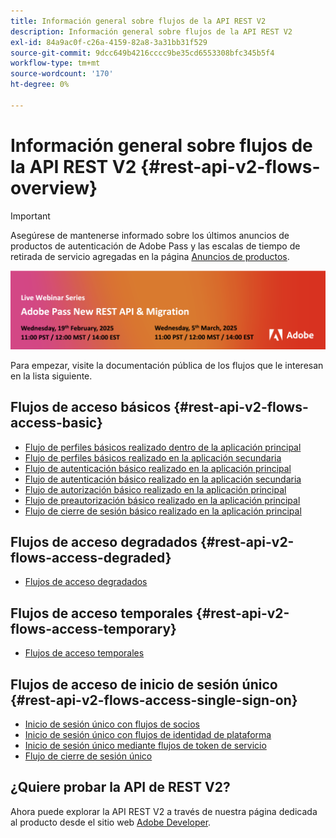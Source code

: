 ```yaml
---
title: Información general sobre flujos de la API REST V2
description: Información general sobre flujos de la API REST V2
exl-id: 84a9ac0f-c26a-4159-82a8-3a31bb31f529
source-git-commit: 9dcc649b4216cccc9be35cd6553308bfc345b5f4
workflow-type: tm+mt
source-wordcount: '170'
ht-degree: 0%

---
```


# Información general sobre flujos de la API REST V2 {#rest-api-v2-flows-overview}

>[!IMPORTANT]
>
> Asegúrese de mantenerse informado sobre los últimos anuncios de productos de autenticación de Adobe Pass y las escalas de tiempo de retirada de servicio agregadas en la página [Anuncios de productos](/help/authentication/product-announcements.md).

<a href="https://experienceleague.adobe.com/en/docs/pass/authentication/product-announcements">![Serie de seminarios web en vivo](/help/authentication/assets/rest-api-v2/live-webinar-series-banner.png)</a>

Para empezar, visite la documentación pública de los flujos que le interesan en la lista siguiente.

## Flujos de acceso básicos {#rest-api-v2-flows-access-basic}

* [Flujo de perfiles básicos realizado dentro de la aplicación principal](basic-access-flows/rest-api-v2-basic-profiles-primary-application-flow.md)
* [Flujo de perfiles básicos realizado en la aplicación secundaria](basic-access-flows/rest-api-v2-basic-profiles-secondary-application-flow.md)
* [Flujo de autenticación básico realizado en la aplicación principal](basic-access-flows/rest-api-v2-basic-authentication-primary-application-flow.md)
* [Flujo de autenticación básico realizado en la aplicación secundaria](basic-access-flows/rest-api-v2-basic-authentication-secondary-application-flow.md)
* [Flujo de autorización básico realizado en la aplicación principal](basic-access-flows/rest-api-v2-basic-authorization-primary-application-flow.md)
* [Flujo de preautorización básico realizado en la aplicación principal](basic-access-flows/rest-api-v2-basic-preauthorization-primary-application-flow.md)
* [Flujo de cierre de sesión básico realizado en la aplicación principal](basic-access-flows/rest-api-v2-basic-logout-primary-application-flow.md)

## Flujos de acceso degradados {#rest-api-v2-flows-access-degraded}

* [Flujos de acceso degradados](degraded-access-flows/rest-api-v2-access-degraded-flows.md)

## Flujos de acceso temporales {#rest-api-v2-flows-access-temporary}

* [Flujos de acceso temporales](temporary-access-flows/rest-api-v2-access-temporary-flows.md)

## Flujos de acceso de inicio de sesión único {#rest-api-v2-flows-access-single-sign-on}

* [Inicio de sesión único con flujos de socios](single-sign-on-access-flows/rest-api-v2-single-sign-on-partner-flows.md)
* [Inicio de sesión único con flujos de identidad de plataforma](single-sign-on-access-flows/rest-api-v2-single-sign-on-platform-identity-flows.md)
* [Inicio de sesión único mediante flujos de token de servicio](single-sign-on-access-flows/rest-api-v2-single-sign-on-service-token-flows.md)
* [Flujo de cierre de sesión único](single-sign-on-access-flows/rest-api-v2-single-sign-on-logout-flow.md)

## ¿Quiere probar la API de REST V2?

Ahora puede explorar la API REST V2 a través de nuestra página dedicada al producto desde el sitio web [Adobe Developer](https://developer.adobe.com/adobe-pass/).
